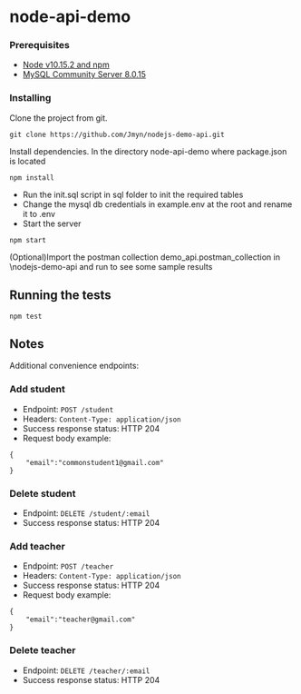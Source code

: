 ﻿# node-api-demo

### Prerequisites

* [Node v10.15.2 and npm](https://nodejs.org/en/download/)
* [MySQL Community Server 8.0.15](https://dev.mysql.com/downloads/mysql/)


### Installing

Clone the project from git.

```
git clone https://github.com/Jmyn/nodejs-demo-api.git
```

Install dependencies. 
In the directory node-api-demo where package.json is located
```
npm install
```

* Run the init.sql script in sql folder to init the required tables
* Change the mysql db credentials in example.env at the root and rename it to .env
* Start the server
```
npm start
```

(Optional)Import the postman collection demo_api.postman_collection in \nodejs-demo-api and run to see some sample results

## Running the tests

```
npm test
```

## Notes

Additional convenience endpoints:

### Add student
* Endpoint: `POST /student`
* Headers: `Content-Type: application/json`
* Success response status: HTTP 204
* Request body example:
```
{
	"email":"commonstudent1@gmail.com"
}
```
### Delete student
* Endpoint: `DELETE /student/:email`
* Success response status: HTTP 204

### Add teacher
* Endpoint: `POST /teacher`
* Headers: `Content-Type: application/json`
* Success response status: HTTP 204
* Request body example:
```
{
	"email":"teacher@gmail.com"
}
```

### Delete teacher
* Endpoint: `DELETE /teacher/:email`
* Success response status: HTTP 204




